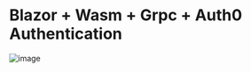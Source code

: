 # Blazor + Wasm + Grpc + Auth0 Authentication 

![image](https://www.persberichten.com/bestanden/bedrijven/7634/logo/auth0-logo-GR.png)
